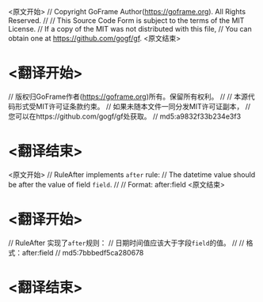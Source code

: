 
<原文开始>
// Copyright GoFrame Author(https://goframe.org). All Rights Reserved.
//
// This Source Code Form is subject to the terms of the MIT License.
// If a copy of the MIT was not distributed with this file,
// You can obtain one at https://github.com/gogf/gf.
<原文结束>

# <翻译开始>
// 版权归GoFrame作者(https://goframe.org)所有。保留所有权利。
//
// 本源代码形式受MIT许可证条款约束。
// 如果未随本文件一同分发MIT许可证副本，
// 您可以在https://github.com/gogf/gf处获取。
// md5:a9832f33b234e3f3
# <翻译结束>


<原文开始>
// RuleAfter implements `after` rule:
// The datetime value should be after the value of field `field`.
//
// Format: after:field
<原文结束>

# <翻译开始>
// RuleAfter 实现了`after`规则：
// 日期时间值应该大于字段`field`的值。
//
// 格式：after:field
// md5:7bbbedf5ca280678
# <翻译结束>

